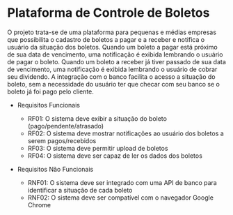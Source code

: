 # Plataforma de Controle de Boletos

  O projeto trata-se de uma plataforma para pequenas e médias empresas que possibilita o cadastro de boletos a pagar e a receber e notifica o usuário da situação dos boletos. Quando um boleto a pagar está próximo de sua data de vencimento, uma notificação é exibida lembrando o usuário de pagar o boleto. Quando um boleto a receber já tiver passado de sua data de vencimento, uma notificação é exibida lembrando o usuário de cobrar seu dividendo. A integração com o banco facilita o acesso a situação do boleto, sem a necessidade do usuário ter que checar com seu banco se o boleto já foi pago pelo cliente.


- Requisitos Funcionais
  - RF01: O sistema deve exibir a situação do boleto (pago/pendente/atrasado)
  - RF02: O sistema deve mostrar notificações ao usuário dos boletos a serem pagos/recebidos
  - RF03: O sistema deve permitir upload de boletos
  - RF04: O sistema deve ser capaz de ler os dados dos boletos

- Requisitos Não Funcionais
  - RNF01: O sistema deve ser integrado com uma API de banco para identificar a situação de cada boleto
  - RNF02: O sistema deve ser compatível com o navegador Google Chrome
